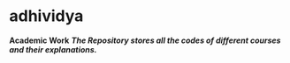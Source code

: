 # adhividya
**Academic Work**
***The Repository stores all the codes of different courses and their explanations.***
